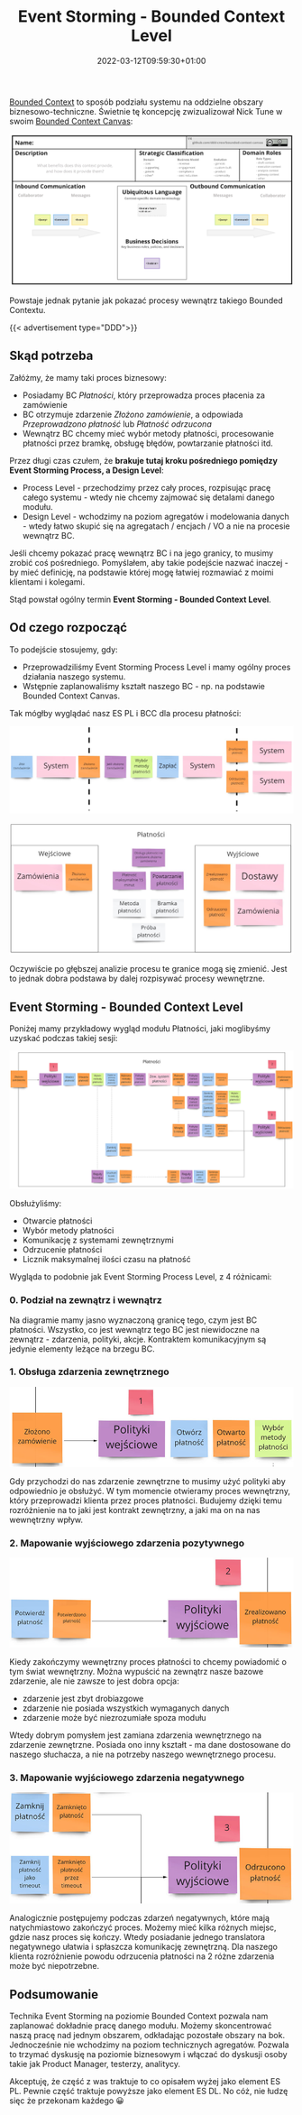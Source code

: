 ﻿---
title: "Event Storming - Bounded Context Level"
date: 2022-03-12T09:59:30+01:00
url: '/2022/03/12/event-storming-bounded-context-level'
images: ['images/2018/05/eventstorming.logo_.png']
description: "Wykorzystanie techniki Event Storming do budowania procesów wewnątrz Bounded Contextu"
category: 'Event Storming'
---

[Bounded Context](http://localhost:1313/2018/07/18/dlaczego-bounded-contexty-sa-wazne-wprowadzenie/) to sposób podziału systemu na oddzielne obszary biznesowo-techniczne. Świetnie tę koncepcję zwizualizował Nick Tune w swoim [Bounded Context Canvas](https://github.com/ddd-crew/bounded-context-canvas):

[![](bounded-context-canvas-v4.jpeg)](bounded-context-canvas-v4.jpeg)

Powstaje jednak pytanie jak pokazać procesy wewnątrz takiego Bounded Contextu.

{{< advertisement type="DDD">}}

## Skąd potrzeba

Załóżmy, że mamy taki proces biznesowy:

- Posiadamy BC _Płatności_, który przeprowadza proces płacenia za zamówienie
- BC otrzymuje zdarzenie _Złożono zamówienie_, a odpowiada _Przeprowadzono płatność_ lub _Płatność odrzucona_
- Wewnątrz BC chcemy mieć wybór metody płatności, procesowanie płatności przez bramkę, obsługę błędów, powtarzanie płatności itd.

Przez długi czas czułem, że **brakuje tutaj kroku pośredniego pomiędzy Event Storming Process, a Design Level**:

- Process Level - przechodzimy przez cały proces, rozpisując pracę całego systemu - wtedy nie chcemy zajmować się detalami danego modułu.
- Design Level - wchodzimy na poziom agregatów i modelowania danych - wtedy łatwo skupić się na agregatach / encjach / VO a nie na procesie wewnątrz BC.

Jeśli chcemy pokazać pracę wewnątrz BC i na jego granicy, to musimy zrobić coś pośredniego. Pomyślałem, aby takie podejście nazwać inaczej - by mieć definicję, na podstawie której mogę łatwiej rozmawiać z moimi klientami i kolegami.

Stąd powstał ogólny termin **Event Storming - Bounded Context Level**.

## Od czego rozpocząć

To podejście stosujemy, gdy:

- Przeprowadziliśmy Event Storming Process Level i mamy ogólny proces działania naszego systemu.
- Wstępnie zaplanowaliśmy kształt naszego BC - np. na podstawie Bounded Context Canvas.

Tak mógłby wyglądać nasz ES PL i BCC dla procesu płatności:

[![](es-pl.jpg)](es-pl.jpg)

[![](bc.jpg)](bc.jpg)

Oczywiście po głębszej analizie procesu te granice mogą się zmienić. Jest to jednak dobra podstawa by dalej rozpisywać procesy wewnętrzne.

## Event Storming - Bounded Context Level

Poniżej mamy przykładowy wygląd modułu Płatności, jaki moglibyśmy uzyskać podczas takiej sesji: 

[![](es-bc.jpg)](es-bc.jpg)

Obsłużyliśmy:

- Otwarcie płatności
- Wybór metody płatności
- Komunikację z systemami zewnętrznymi
- Odrzucenie płatności
- Licznik maksymalnej ilości czasu na płatność

Wygląda to podobnie jak Event Storming Process Level, z 4 różnicami:

### 0. Podział na zewnątrz i wewnątrz

Na diagramie mamy jasno wyznaczoną granicę tego, czym jest BC płatności. Wszystko, co jest wewnątrz tego BC jest niewidoczne na zewnątrz - zdarzenia, polityki, akcje. Kontraktem komunikacyjnym są jedynie elementy leżące na brzegu BC.

### 1. Obsługa zdarzenia zewnętrznego
[![](es-bc-1.jpg)](es-bc-1.jpg)

Gdy przychodzi do nas zdarzenie zewnętrzne to musimy użyć polityki aby odpowiednio je obsłużyć. W tym momencie otwieramy proces wewnętrzny, który przeprowadzi klienta przez proces płatności. Budujemy dzięki temu rozróżnienie na to jaki jest kontrakt zewnętrzny, a jaki ma on na nas wewnętrzny wpływ.

### 2. Mapowanie wyjściowego zdarzenia pozytywnego

[![](es-bc-2.jpg)](es-bc-2.jpg)

Kiedy zakończymy wewnętrzny proces płatności to chcemy powiadomić o tym świat wewnętrzny. Można wypuścić na zewnątrz nasze bazowe zdarzenie, ale nie zawsze to jest dobra opcja:

- zdarzenie jest zbyt drobiazgowe
- zdarzenie nie posiada wszystkich wymaganych danych
- zdarzenie może być niezrozumiałe spoza modułu

Wtedy dobrym pomysłem jest zamiana zdarzenia wewnętrznego na zdarzenie zewnętrzne. Posiada ono inny kształt - ma dane dostosowane do naszego słuchacza, a nie na potrzeby naszego wewnętrznego procesu.

### 3. Mapowanie wyjściowego zdarzenia negatywnego

[![](es-bc-3.jpg)](es-bc-3.jpg)

Analogicznie postępujemy podczas zdarzeń negatywnych, które mają natychmiastowo zakończyć proces. Możemy mieć kilka różnych miejsc, gdzie nasz proces się kończy. Wtedy posiadanie jednego translatora negatywnego ułatwia i spłaszcza komunikację zewnętrzną. Dla naszego klienta rozróżnienie powodu odrzucenia płatności na 2 różne zdarzenia może być niepotrzebne.

## Podsumowanie

Technika Event Storming na poziomie Bounded Context pozwala nam zaplanować dokładnie pracę danego modułu. Możemy skoncentrować naszą pracę nad jednym obszarem, odkładając pozostałe obszary na bok. Jednocześnie nie wchodzimy na poziom technicznych agregatów. Pozwala to trzymać dyskusję na poziomie biznesowym i włączać do dyskusji osoby takie jak Product Manager, testerzy, analitycy.

Akceptuję, że część z was traktuje to co opisałem wyżej jako element ES PL. Pewnie część traktuje powyższe jako element ES DL. No cóż, nie łudzę sięc że przekonam każdego 😀